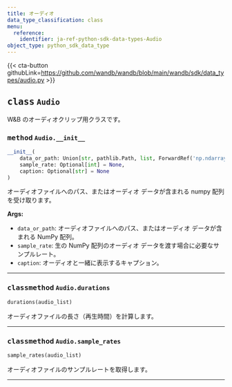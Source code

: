 ```yaml
---
title: オーディオ
data_type_classification: class
menu:
  reference:
    identifier: ja-ref-python-sdk-data-types-Audio
object_type: python_sdk_data_type
---
```


{{< cta-button githubLink=https://github.com/wandb/wandb/blob/main/wandb/sdk/data_types/audio.py >}}




## <kbd>class</kbd> `Audio`
W&B のオーディオクリップ用クラスです。

### <kbd>method</kbd> `Audio.__init__`

```python
__init__(
    data_or_path: Union[str, pathlib.Path, list, ForwardRef('np.ndarray')],
    sample_rate: Optional[int] = None,
    caption: Optional[str] = None
)
```

オーディオファイルへのパス、またはオーディオ データが含まれる numpy 配列を受け取ります。

**Args:**
 
 - `data_or_path`:  オーディオファイルへのパス、またはオーディオ データが含まれる NumPy 配列。 
 - `sample_rate`:  生の NumPy 配列のオーディオ データを渡す場合に必要なサンプルレート。 
 - `caption`:  オーディオと一緒に表示するキャプション。 




---



### <kbd>classmethod</kbd> `Audio.durations`

```python
durations(audio_list)
```

オーディオファイルの長さ（再生時間）を計算します。

---



### <kbd>classmethod</kbd> `Audio.sample_rates`

```python
sample_rates(audio_list)
```

オーディオファイルのサンプルレートを取得します。

---